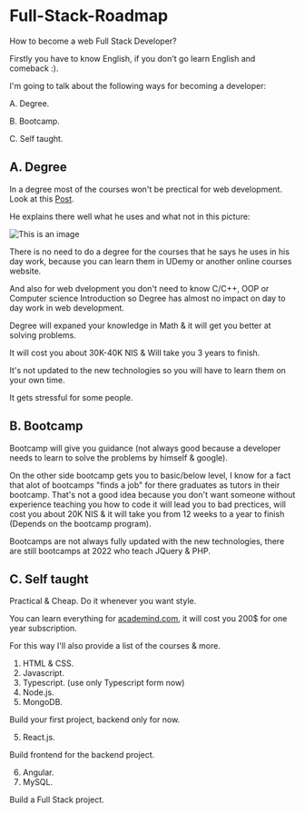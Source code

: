 # Full-Stack-Roadmap
How to become a web Full Stack Developer?

Firstly you have to know English, if you don't go learn English and comeback :). 

I'm going to talk about the following ways for becoming a developer:

  A. Degree.
  
  B. Bootcamp.
  
  C. Self taught.
  
## A. Degree
In a degree most of the courses won't be prectical for web development. Look at this [Post](https://www.linkedin.com/posts/avi-lewis_%D7%94%D7%90%D7%9D-%D7%AA%D7%95%D7%90%D7%A8-%D7%91%D7%9E%D7%93%D7%A2%D7%99-%D7%9E%D7%97%D7%A9%D7%91-%D7%91%D7%90%D7%9E%D7%AA-%D7%A8%D7%9C%D7%95%D7%95%D7%A0%D7%98%D7%99-%D7%9C%D7%A2%D7%91%D7%95%D7%93%D7%AA-%D7%94%D7%99%D7%95%D7%9D-activity-6873009869566418944-rrTy/).

He explains there well what he uses and what not in this picture:

![This is an image](https://media-exp1.licdn.com/dms/image/C5622AQEnnatJPxjd3A/feedshare-shrink_800/0/1638653246384?e=1655337600&v=beta&t=VHvkO_ehK9pYCEPQO26MUW0oRqQStMiNI5PEgf8pydo)

There is no need to do a degree for the courses that he says he uses in his day work, because you can learn them in UDemy or another online courses website.

And also for web dvelopment you don't need to know C/C++, OOP or Computer science Introduction so Degree has almost no impact on day to day work in web development.
  
Degree will expaned your knowledge in Math & it will get you better at solving problems.

It will cost you about 30K-40K NIS & Will take you 3 years to finish.

It's not updated to the new technologies so you will have to learn them on your own time.

It gets stressful for some people.
  
## B. Bootcamp
Bootcamp will give you guidance (not always good because a developer needs to learn to solve the problems by himself & google).

On the other side bootcamp gets you to basic/below level, I know for a fact that alot of bootcamps "finds a job" for there graduates as tutors in their bootcamp.
That's not a good idea because you don't want someone without experience teaching you how to code it will lead you to bad prectices, will cost you about 20K NIS & it will take you from 12 weeks to a year to finish (Depends on the bootcamp program).

Bootcamps are not always fully updated with the new technologies, there are still bootcamps at 2022 who teach JQuery & PHP.

## C. Self taught
Practical & Cheap. Do it whenever you want style.

You can learn everything for [academind.com](academind.com), it will cost you 200$ for one year subscription.

For this way I'll also provide a list of the courses & more.

1. HTML & CSS.
2. Javascript.
3. Typescript. (use only Typescript form now)
4. Node.js.
5. MongoDB.

Build your first project, backend only for now.

5. React.js.

Build frontend for the backend project.

6. Angular.
7. MySQL.

Build a Full Stack project.
